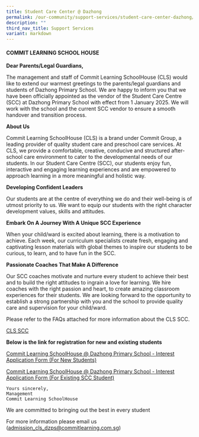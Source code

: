 ```yaml
---
title: Student Care Center @ Dazhong
permalink: /our-community/support-services/student-care-center-dazhong/
description: ""
third_nav_title: Support Services
variant: markdown
---
```

#### COMMIT LEARNING SCHOOL HOUSE

**Dear Parents/Legal Guardians,**

The management and staff of Commit Learning SchoolHouse (CLS) would like to extend our warmest greetings to the parents/legal guardians and students of Dazhong Primary School. We are happy to inform you that we have been officially appointed as the vendor of the Student Care Centre (SCC) at Dazhong Primary School with effect from 1 January 2025. We will work with the school and the current SCC vendor to ensure a smooth handover and transition process.

**About Us**

Commit Learning SchoolHouse (CLS) is a brand under Commit Group, a leading provider of quality student care and preschool care services. At CLS, we provide a comfortable, creative, conducive and structured after-school care environment to cater to the developmental needs of our students. In our Student Care Centre (SCC), our students enjoy fun, interactive and engaging learning experiences and are empowered to approach learning in a more meaningful and holistic way.

**Developing Confident Leaders**

Our students are at the centre of everything we do and their well-being is of utmost priority to us. We want to equip our students with the right character development values, skills and attitudes.

**Embark On A Journey With A Unique SCC Experience**

When your child/ward is excited about learning, there is a motivation to achieve. Each week, our curriculum specialists create fresh, engaging and captivating lesson materials with global themes to inspire our students to be curious, to learn, and to have fun in the SCC.

**Passionate Coaches That Make A Difference**

Our SCC coaches motivate and nurture every student to achieve their best and to build the right attitudes to ingrain a love for learning. We hire coaches with the right passion and heart, to create amazing classroom experiences for their students. We are looking forward to the opportunity to establish a strong partnership with you and the school to provide quality care and supervision for your child/ward.

Please refer to the FAQs attached for more information about the CLS SCC.

[CLS SCC](/files/Commit_Learning_SchoolHouse__CLS__Student_Care_Centre__SCC____2025_FAQs___Dazhong_Primary_School.pdf)[](/files/Commit_Learning_SchoolHouse__CLS__Student_Care_Centre__SCC____2025_FAQs___Dazhong_Primary_School.pdf)

**Below is the link for registration for new and existing students**

[Commit Learning SchoolHouse @ Dazhong Primary School - Interest Application Form (For New Students)](https://form.jotform.com/242728921724461)

[Commit Learning SchoolHouse @ Dazhong Primary School - Interest Application Form (For Existing SCC Student)](https://form.jotform.com/242731822463455)
```
Yours sincerely,
Management
Commit Learning SchoolHouse
```
We are committed to bringing out the best in every student

For more information please email us (admission_cls_dzps@commitlearning.com.sg)